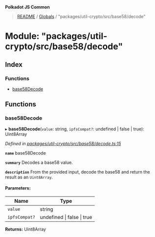**Polkadot JS Common**

> [README](../README.md) / [Globals](../globals.md) / "packages/util-crypto/src/base58/decode"

# Module: "packages/util-crypto/src/base58/decode"

## Index

### Functions

* [base58Decode](_packages_util_crypto_src_base58_decode_.md#base58decode)

## Functions

### base58Decode

▸ **base58Decode**(`value`: string, `ipfsCompat?`: undefined \| false \| true): Uint8Array

*Defined in [packages/util-crypto/src/base58/decode.ts:15](https://github.com/polkadot-js/common/blob/ce964d2f/packages/util-crypto/src/base58/decode.ts#L15)*

**`name`** base58Decode

**`summary`** Decodes a base58 value.

**`description`** 
From the provided input, decode the base58 and return the result as an `Uint8Array`.

#### Parameters:

Name | Type |
------ | ------ |
`value` | string |
`ipfsCompat?` | undefined \| false \| true |

**Returns:** Uint8Array
